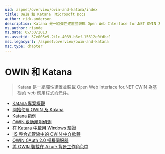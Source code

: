 ```yaml
---
uid: aspnet/overview/owin-and-katana/index
title: OWIN 和 Katana |Microsoft Docs
author: rick-anderson
description: Katana 是一組彈性建置並裝載 Open Web Interface for.NET OWIN 為基礎的 web 應用程式的元件。
ms.author: riande
ms.date: 05/30/2013
ms.assetid: 37e005e9-2f1c-4039-b6ef-15612e0fdbc9
msc.legacyurl: /aspnet/overview/owin-and-katana
msc.type: chapter
---
```

<a name="owin-and-katana"></a>OWIN 和 Katana
====================
> Katana 是一組彈性建置並裝載 Open Web Interface for.NET OWIN 為基礎的 web 應用程式的元件。


- [Katana 專案概觀](an-overview-of-project-katana.md)
- [開始使用 OWIN 及 Katana](getting-started-with-owin-and-katana.md)
- [Katana 範例](katana-samples.md)
- [OWIN 啟動類別偵測](owin-startup-class-detection.md)
- [在 Katana 中啟用 Windows 驗證](enabling-windows-authentication-in-katana.md)
- [IIS 整合式管線中的 OWIN 中介軟體](owin-middleware-in-the-iis-integrated-pipeline.md)
- [OWIN OAuth 2.0 授權伺服器](owin-oauth-20-authorization-server.md)
- [將 OWIN 裝載在 Azure 背景工作角色中](host-owin-in-an-azure-worker-role.md)

